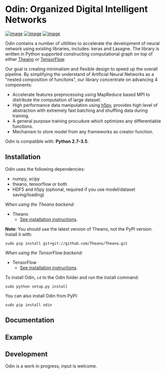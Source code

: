 Odin: Organized Digital Intelligent Networks
=======

[![image](https://readthedocs.org/projects/lasagne/badge/)](http://lasagne.readthedocs.org/en/latest/)
[![image](https://travis-ci.org/Lasagne/Lasagne.svg)](https://travis-ci.org/Lasagne/Lasagne)
[![image](https://img.shields.io/coveralls/Lasagne/Lasagne.svg)](https://coveralls.io/r/Lasagne/Lasagne)

Odin contains a number of ultilities to accelerate the development of neural network using existing libraries, includes: keras and Lasagne. The library is written in Python supported constructing computational graph on top of either [Theano](https://github.com/Theano/Theano) or [TensorFlow](https://github.com/tensorflow/tensorflow). 

Our goal is creating minimalism and flexible design to speed up the overall pipeline. By simplifying the understand of Artificial Neural Networks as a "nested composition of funcitons", our library concentrate on advancing 4 components:

- Accelerate features preprocessing using MapReduce based MPI to distribute the computation of large dataset.
- High performance data manipulation using [h5py](http://docs.h5py.org/en/latest/index.html), provides high level of abstraction with extremely fast batching and shuffling data during training.
- A general purpose training procudure which optimizes any differentiable functions.
- Mechanism to store model from any frameworks as creator function.

Odin is compatible with: __Python 2.7-3.5__.

Installation
------------

Odin uses the following dependencies:

- numpy, scipy
- theano, tensorflow or both
- HDF5 and h5py (optional, required if you use model/dataset saving/loading)

*When using the Theano backend:*

- Theano
    - [See installation instructions](http://deeplearning.net/software/theano/install.html#install).

**Note**: You should use the latest version of Theano, not the PyPI version. Install it with:
```
sudo pip install git+git://github.com/Theano/Theano.git
```

*When using the TensorFlow backend:*

- TensorFlow
    - [See installation instructions](https://github.com/tensorflow/tensorflow#download-and-setup).

To install Odin, `cd` to the Odin folder and run the install command:
```
sudo python setup.py install
```

You can also install Odin from PyPI:
```
sudo pip install odin
```

Documentation
-------------

<Under development>


Example
-------

<Under development>

Development
-----------

Odin is a work in progress, input is welcome.
